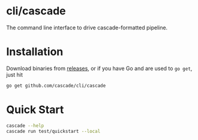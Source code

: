 # cli/cascade

The command line interface to drive cascade-formatted pipeline.

# Installation

Download binaries from [releases](https://github.com/cascade/cli/releases), or if you have Go and are used to `go get`, just hit

```sh
go get github.com/cascade/cli/cascade
```

# Quick Start

```sh
cascade --help
cascade run test/quickstart --local
```
